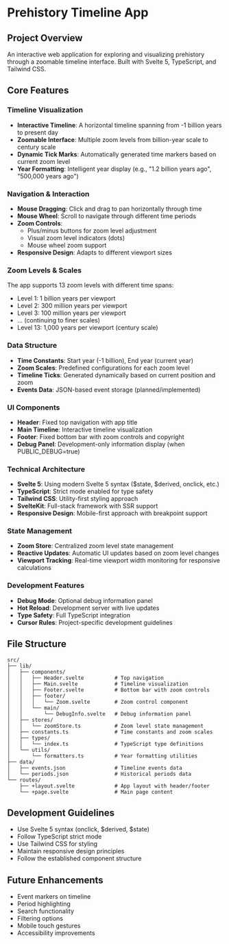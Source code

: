 # Prehistory Timeline App

## Project Overview
An interactive web application for exploring and visualizing prehistory through a zoomable timeline interface. Built with Svelte 5, TypeScript, and Tailwind CSS.

## Core Features

### Timeline Visualization
- **Interactive Timeline**: A horizontal timeline spanning from -1 billion years to present day
- **Zoomable Interface**: Multiple zoom levels from billion-year scale to century scale
- **Dynamic Tick Marks**: Automatically generated time markers based on current zoom level
- **Year Formatting**: Intelligent year display (e.g., "1.2 billion years ago", "500,000 years ago")

### Navigation & Interaction
- **Mouse Dragging**: Click and drag to pan horizontally through time
- **Mouse Wheel**: Scroll to navigate through different time periods
- **Zoom Controls**: 
  - Plus/minus buttons for zoom level adjustment
  - Visual zoom level indicators (dots)
  - Mouse wheel zoom support
- **Responsive Design**: Adapts to different viewport sizes

### Zoom Levels & Scales
The app supports 13 zoom levels with different time spans:
- Level 1: 1 billion years per viewport
- Level 2: 300 million years per viewport
- Level 3: 100 million years per viewport
- ... (continuing to finer scales)
- Level 13: 1,000 years per viewport (century scale)

### Data Structure
- **Time Constants**: Start year (-1 billion), End year (current year)
- **Zoom Scales**: Predefined configurations for each zoom level
- **Timeline Ticks**: Generated dynamically based on current position and zoom
- **Events Data**: JSON-based event storage (planned/implemented)

### UI Components
- **Header**: Fixed top navigation with app title
- **Main Timeline**: Interactive timeline visualization
- **Footer**: Fixed bottom bar with zoom controls and copyright
- **Debug Panel**: Development-only information display (when PUBLIC_DEBUG=true)

### Technical Architecture
- **Svelte 5**: Using modern Svelte 5 syntax ($state, $derived, onclick, etc.)
- **TypeScript**: Strict mode enabled for type safety
- **Tailwind CSS**: Utility-first styling approach
- **SvelteKit**: Full-stack framework with SSR support
- **Responsive Design**: Mobile-first approach with breakpoint support

### State Management
- **Zoom Store**: Centralized zoom level state management
- **Reactive Updates**: Automatic UI updates based on zoom level changes
- **Viewport Tracking**: Real-time viewport width monitoring for responsive calculations

### Development Features
- **Debug Mode**: Optional debug information panel
- **Hot Reload**: Development server with live updates
- **Type Safety**: Full TypeScript integration
- **Cursor Rules**: Project-specific development guidelines

## File Structure
```
src/
├── lib/
│   ├── components/
│   │   ├── Header.svelte          # Top navigation
│   │   ├── Main.svelte            # Timeline visualization
│   │   ├── Footer.svelte          # Bottom bar with zoom controls
│   │   ├── footer/
│   │   │   └── Zoom.svelte        # Zoom control component
│   │   └── main/
│   │       └── DebugInfo.svelte   # Debug information panel
│   ├── stores/
│   │   └── zoomStore.ts           # Zoom level state management
│   ├── constants.ts               # Time constants and zoom scales
│   ├── types/
│   │   └── index.ts               # TypeScript type definitions
│   └── utils/
│       └── formatters.ts          # Year formatting utilities
├── data/
│   ├── events.json                # Timeline events data
│   └── periods.json               # Historical periods data
└── routes/
    ├── +layout.svelte             # App layout with header/footer
    └── +page.svelte               # Main page content
```

## Development Guidelines
- Use Svelte 5 syntax (onclick, $derived, $state)
- Follow TypeScript strict mode
- Use Tailwind CSS for styling
- Maintain responsive design principles
- Follow the established component structure

## Future Enhancements
- Event markers on timeline
- Period highlighting
- Search functionality
- Filtering options
- Mobile touch gestures
- Accessibility improvements 